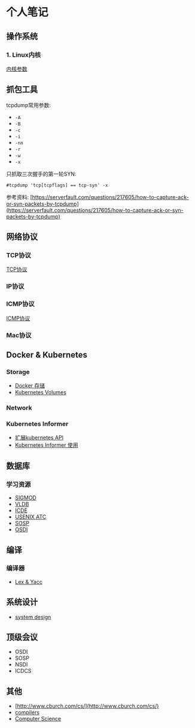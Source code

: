 # 个人笔记

## 操作系统

### 1. Linux内核

[内核参数](os/kernal.md)

## 抓包工具

tcpdump常用参数:

- `-A`
- `-B`
- `-c`
- `-i`
- `-nn`
- `-r`
- `-w`
- `-x`

只抓取三次握手的第一轮SYN:

```
#tcpdump 'tcp[tcpflags] == tcp-syn' -x 
```

参考资料: [https://serverfault.com/questions/217605/how-to-capture-ack-or-syn-packets-by-tcpdump](https://serverfault.com/questions/217605/how-to-capture-ack-or-syn-packets-by-tcpdump)

## 网络协议

### TCP协议

[TCP协议](network/tcp.md)

### IP协议

### ICMP协议

[ICMP协议](network/icmp.md)

### Mac协议

## Docker & Kubernetes

### Storage

- [Docker 存储](docker/storage.md)
- [Kubernetes Volumes](kubernetes/volume.md)

### Network

### Kubernetes Informer

- [扩展kubernetes API](https://mp.weixin.qq.com/s?__biz=MzU1OTAzNzc5MQ==&mid=2247484052&idx=1&sn=cec9f4a1ee0d21c5b2c51bd147b8af59&chksm=fc1c2ea4cb6ba7b283eef5ac4a45985437c648361831bc3e6dd5f38053be1968b3389386e415&scene=21#wechat_redirect)
- [Kubernetes Informer 使用](https://www.jianshu.com/p/1e2e686fe363?isappinstalled=0)

## 数据库

### 学习资源

- [SIGMOD](https://sigmod.org/)
- [VLDB](http://vldb.org/)
- [ICDE](https://www.icde.org/)
- [USENIX ATC](https://www.usenix.org/conference/atc19)
- [SOSP](http://sosp.org/)
- [OSDI](https://www.usenix.org/conference/osdi18)

## 编译

### 编译器

- [Lex & Yacc](http://dinosaur.compilertools.net/)

## 系统设计

- [system design](https://github.com/donnemartin/system-design-primer)

## 顶级会议

- OSDI
- SOSP
- NSDI
- ICDCS

## 其他

- [http://www.cburch.com/cs/](http://www.cburch.com/cs/)
- [compilers](https://web.stanford.edu/class/cs143/index2018.html)
- [Computer Science](https://cs.stanford.edu/directory/faculty)
